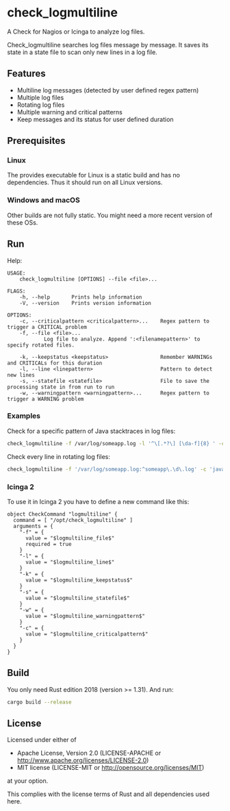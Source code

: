 # check_logmultiline

A Check for Nagios or Icinga to analyze log files.

Check_logmultiline searches log files message by message. It saves its state in a state file to scan only new lines in a log file.

## Features

- Multiline log messages (detected by user defined regex pattern)
- Multiple log files
- Rotating log files
- Multiple warning and critical patterns
- Keep messages and its status for user defined duration

## Prerequisites

### Linux

The provides executable for Linux is a static build and has no dependencies. Thus it should run on all Linux versions.

### Windows and macOS

Other builds are not fully static. You might need a more recent version of these OSs.

## Run

Help:

```
USAGE:
    check_logmultiline [OPTIONS] --file <file>...

FLAGS:
    -h, --help       Prints help information
    -V, --version    Prints version information

OPTIONS:
    -c, --criticalpattern <criticalpattern>...    Regex pattern to trigger a CRITICAL problem
    -f, --file <file>...
            Log file to analyze. Append ':<filenamepattern>' to specify rotated files.

    -k, --keepstatus <keepstatus>                 Remember WARNINGs and CRITICALs for this duration
    -l, --line <linepattern>                      Pattern to detect new lines
    -s, --statefile <statefile>                   File to save the processing state in from run to run
    -w, --warningpattern <warningpattern>...      Regex pattern to trigger a WARNING problem
```

### Examples

Check for a specific pattern of Java stacktraces in log files:

```bash
check_logmultiline -f /var/log/someapp.log -l '^\[.*?\] [\da-f]{8} ' -c 'java\.lang\.OutOfMemoryError'
```

Check every line in rotating log files:

```bash
check_logmultiline -f '/var/log/someapp.log:^someapp\.\d\.log' -c 'java\.lang\.OutOfMemoryError'
```

### Icinga 2

To use it in Icinga 2 you have to define a new command like this:

```
object CheckCommand "logmultiline" {
  command = [ "/opt/check_logmultiline" ]
  arguments = {
    "-f" = {
      value = "$logmultiline_file$"
      required = true
    }
    "-l" = {
      value = "$logmultiline_line$"
    }
    "-k" = {
      value = "$logmultiline_keepstatus$"
    }
    "-s" = {
      value = "$logmultiline_statefile$"
    }
    "-w" = {
      value = "$logmultiline_warningpattern$"
    }
    "-c" = {
      value = "$logmultiline_criticalpattern$"
    }
  }
}
```

## Build

You only need Rust edition 2018 (version >= 1.31). And run:

```bash
cargo build --release
```

## License

Licensed under either of

- Apache License, Version 2.0 (LICENSE-APACHE or http://www.apache.org/licenses/LICENSE-2.0)
- MIT license (LICENSE-MIT or http://opensource.org/licenses/MIT)

at your option.

This complies with the license terms of Rust and all dependencies used here.
